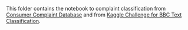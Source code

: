 This folder contains the notebook to complaint classification from [Consumer Complaint Database](https://catalog.data.gov/dataset/consumer-complaint-database) and from [Kaggle Challenge for BBC Text Classification](https://www.kaggle.com/yufengdev/bbc-fulltext-and-category).
